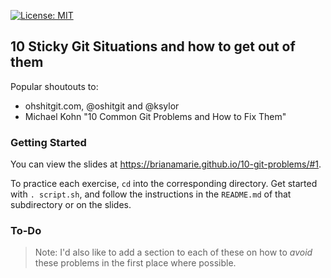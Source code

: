 [![License: MIT](https://img.shields.io/badge/License-MIT-yellow.svg)](https://opensource.org/licenses/MIT)

## 10 Sticky Git Situations and how to get out of them

Popular shoutouts to:
- ohshitgit.com, @oshitgit and @ksylor
- Michael Kohn "10 Common Git Problems and How to Fix Them"

### Getting Started
You can view the slides at https://brianamarie.github.io/10-git-problems/#1.

To practice each exercise, `cd` into the corresponding directory. Get started with `. script.sh`, and follow the instructions in the `README.md` of that subdirectory or on the slides.

### To-Do
> Note: I'd also like to add a section to each of these on how to _avoid_ these problems in the first place where possible.
